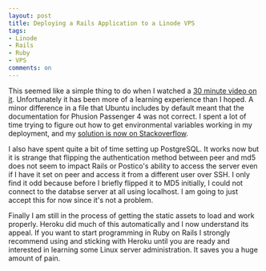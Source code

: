 ```yaml
---
layout: post
title: Deploying a Rails Application to a Linode VPS
tags: 
- Linode
- Rails
- Ruby
- VPS
comments: on
---
```

This seemed like a simple thing to do when I watched a [30 minute video on it](http://confreaks.tv/videos/railsconf2014-deploying-rails-is-easier-than-it-looks). Unfortunately it has been more of a learning experience than I hoped. A minor difference in a file that Ubuntu includes by default meant that the documentation for Phusion Passenger 4 was not correct. I spent a lot of time trying to figure out how to get environmental variables working in my deployment, and my [solution is now on Stackoverflow](http://stackoverflow.com/questions/28912407/phusion-passenger-4-nginx-cannot-see-environment-variables-in-ubuntu-linux/28917445#28917445).

I also have spent quite a bit of time setting up PostgreSQL. It works now but it is strange that flipping the authentication method between peer and md5 does not seem to impact Rails or Postico's ability to access the server even if I have it set on peer and access it from a different user over SSH. I only find it odd because before I briefly flipped it to MD5 initially, I could not connect to the databse server at all using localhost. I am going to just accept this for now since it's not a problem.

Finally I am still in the process of getting the static assets to load and work properly. Heroku did much of this automatically and I now understand its appeal. If you want to start programming in Ruby on Rails I strongly recommend using and sticking with Heroku until you are ready and interested in learning some Linux server administration. It saves you a huge amount of pain.